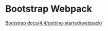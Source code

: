 # Bootstrap Webpack

[Bootstrap docs/4.4/getting-started/webpack/](https://getbootstrap.com/docs/4.4/getting-started/webpack/)
